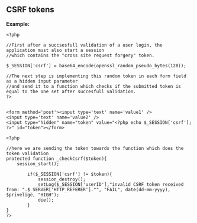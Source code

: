 
CSRF tokens
-------

**Example:**



    <?php

	//First after a succsesfull validation of a user login, the application must also start a session
	//which contains the "cross site request forgery" token.

	$_SESSION['csrf'] = base64_encode(openssl_random_pseudo_bytes(128));

	//The next step is implementing this random token in each form field as a hidden input parameter
	//and send it to a function which checks if the submitted token is equal to the one set after succesfull validation.
	?>


	<form method='post'><input type='text' name='value1' />
	<input type='text' name='value2' />    
	<input type="hidden" name="token" value="<?php echo $_SESSION['csrf']; ?>" id="token"></form>    

	<?php

	//here we are sending the token towards the function which does the token validation    
	protected function _checkCsrf($token){        
		session_start();                    
		
			if($_SESSION['csrf'] != $token){            
				session_destroy();           
				setLog($_SESSION['userID'],"invalid CSRF token received from: ".$_SERVER['HTTP_REFERER']."", "FAIL", date(dd-mm-yyyy), $privelige, "HIGH");        
				die();        
			}    
	}     
	?>


	